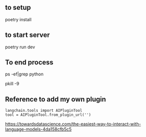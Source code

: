 ## to setup
poetry install


## to start server
poetry run dev

## To end process
ps -ef|grep python

pkill -9 <pid>

## Reference to add my own plugin
```
langchain.tools import AIPluginTool
tool = AIPluginTool.from_plugin_url('')
```

https://towardsdatascience.com/the-easiest-way-to-interact-with-language-models-4da158cfb5c5
